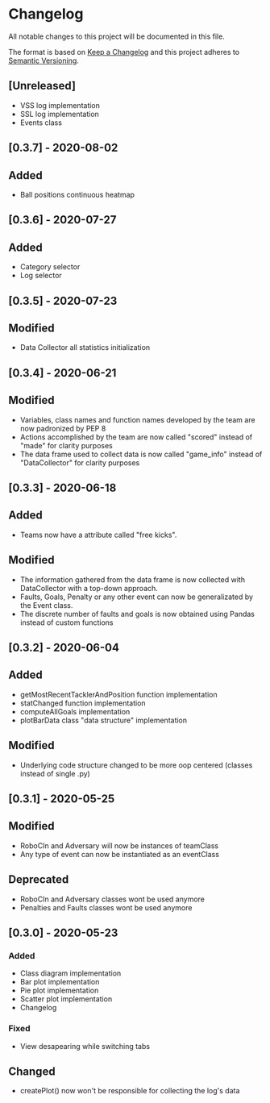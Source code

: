 
# Changelog
All notable changes to this project will be documented in this file.
 
The format is based on [Keep a Changelog](http://keepachangelog.com/)
and this project adheres to [Semantic Versioning](http://semver.org/).


## [Unreleased]
- VSS log implementation
- SSL log implementation
- Events class

## [0.3.7] - 2020-08-02

## Added

- Ball positions continuous heatmap

## [0.3.6] - 2020-07-27

## Added

- Category selector
- Log selector

## [0.3.5] - 2020-07-23

## Modified

- Data Collector all statistics initialization

## [0.3.4] - 2020-06-21

## Modified

- Variables, class names and function names developed by the team are now padronized by PEP 8
- Actions accomplished by the team are now called "scored" instead of "made" for clarity purposes
- The data frame used to collect data is now called "game_info" instead of "DataCollector" for clarity purposes

## [0.3.3] - 2020-06-18

## Added

- Teams now have a attribute called "free kicks".

## Modified 

- The information gathered from the data frame is now collected with DataCollector with a top-down approach. 
- Faults, Goals, Penalty or any other event can now be generalizated by the Event class.
- The discrete number of faults and goals is now obtained using Pandas instead of custom functions

## [0.3.2] - 2020-06-04

## Added

- getMostRecentTacklerAndPosition function implementation
- statChanged function implementation
- computeAllGoals implementation
- plotBarData class "data structure" implementation

## Modified

- Underlying code structure changed to be more oop centered (classes instead of single .py)


## [0.3.1] - 2020-05-25

## Modified

- RoboCIn and Adversary will now be instances of teamClass
- Any type of event can now be instantiated as an eventClass

## Deprecated

- RoboCIn and Adversary classes wont be used anymore
- Penalties and Faults classes wont be used anymore

## [0.3.0] - 2020-05-23
 
### Added
 
- Class diagram implementation
- Bar plot implementation
- Pie plot implementation
- Scatter plot implementation
- Changelog

### Fixed
  
- View desapearing while switching tabs

## Changed

- createPlot() now won't be responsible for collecting the log's data
